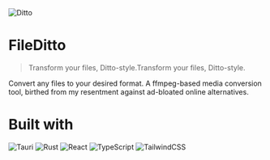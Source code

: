 <img src="https://raw.githubusercontent.com/PokeAPI/sprites/master/sprites/pokemon/132.png" alt="Ditto"/>

# FileDitto

> Transform your files, Ditto-style.Transform your files, Ditto-style.

Convert any files to your desired format. A ffmpeg-based media conversion tool, birthed from my resentment against ad-bloated online alternatives.

# Built with
![Tauri](https://img.shields.io/badge/Tauri-24C8D8?logo=tauri&logoColor=white&style=flat)
![Rust](https://img.shields.io/badge/Rust-000000?logo=rust&logoColor=white&style=flat)
![React](https://img.shields.io/badge/React-61DAFB?logo=react&logoColor=black&style=flat)
![TypeScript](https://img.shields.io/badge/TypeScript-3178C6?logo=typescript&logoColor=white&style=flat)
![TailwindCSS](https://img.shields.io/badge/TailwindCSS-06B6D4?logo=tailwindcss&logoColor=white&style=flat)


